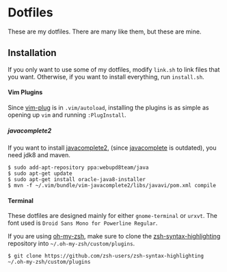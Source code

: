 Dotfiles
===========

These are my dotfiles. There are many like them, but these are mine.

Installation
--------------
If you only want to use some of my dotfiles, modify `link.sh` to link files that you want.
Otherwise, if you want to install everything, run `install.sh`.

#### Vim Plugins

Since [vim-plug](https://github.com/junegunn/vim-plug) is in `.vim/autoload`,
installing the plugins is as simple as opening up `vim` and running `:PlugInstall`.

##### javacomplete2

If you want to install [javacomplete2](https://github.com/artur-shaik/vim-javacomplete2), (since [javacomplete](http://www.vim.org/scripts/script.php?script_id=1785) is outdated), you need jdk8 and maven.

```
$ sudo add-apt-repository ppa:webupd8team/java
$ sudo apt-get update
$ sudo apt-get install oracle-java8-installer
$ mvn -f ~/.vim/bundle/vim-javacomplete2/libs/javavi/pom.xml compile
```

#### Terminal

These dotfiles are designed mainly for either `gnome-terminal` or `urxvt`.
The font used is `Droid Sans Mono for Powerline Regular`.

If you are using [oh-my-zsh](https://github.com/robbyrussell/oh-my-zsh), make sure
to clone the [zsh-syntax-highlighting](https://github.com/zsh-users/zsh-syntax-highlighting) repository into `~/.oh-my-zsh/custom/plugins`.

`$ git clone https://github.com/zsh-users/zsh-syntax-highlighting ~/.oh-my-zsh/custom/plugins`
